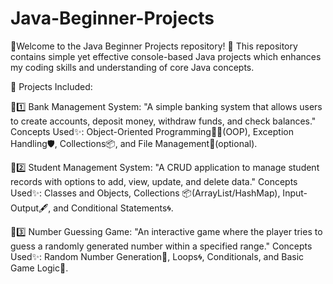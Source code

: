 # Java-Beginner-Projects
👋Welcome to the Java Beginner Projects repository! 🚀 This repository contains simple yet effective console-based Java projects which enhances my coding skills and understanding of core Java concepts.

📘 Projects Included:

🌟1️⃣ Bank Management System:
"A simple banking system that allows users to create accounts, deposit money, withdraw funds, and check balances."
Concepts Used✨: Object-Oriented Programming🧑‍💻(OOP), Exception Handling🛡️, Collections📦, and File Management📄(optional).

🌟2️⃣ Student Management System:
"A CRUD application to manage student records with options to add, view, update, and delete data."
Concepts Used✨: Classes and Objects, Collections 📦(ArrayList/HashMap), Input-Output🖋️, and Conditional Statements🌀.

🌟3️⃣ Number Guessing Game:
"An interactive game where the player tries to guess a randomly generated number within a specified range."
Concepts Used✨: Random Number Generation🎲, Loops🌀, Conditionals, and Basic Game Logic🧠.
